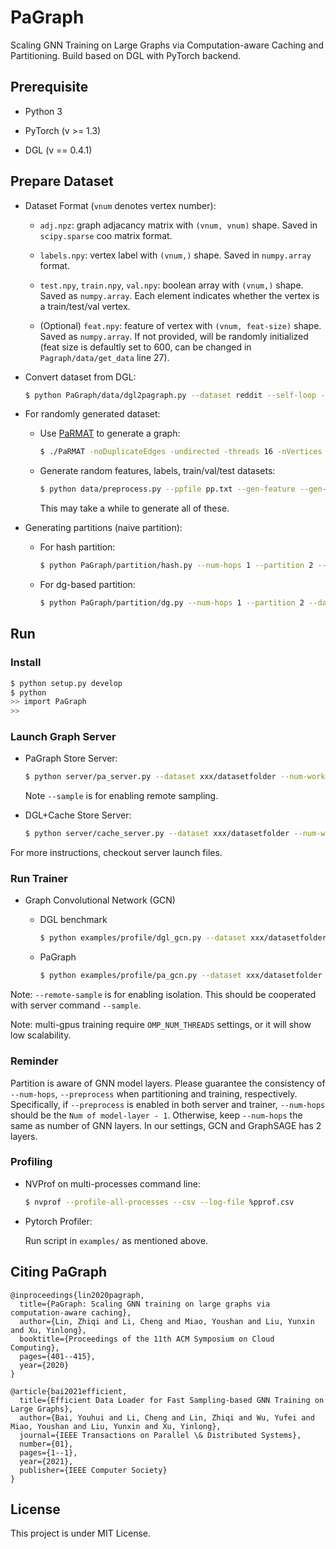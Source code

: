 # PaGraph

Scaling GNN Training on Large Graphs via Computation-aware Caching and Partitioning. Build based on DGL with PyTorch backend.


## Prerequisite

* Python 3

* PyTorch (v >= 1.3)

* DGL (v == 0.4.1)

## Prepare Dataset

* Dataset Format (`vnum` denotes vertex number):

  * `adj.npz`: graph adjacancy matrix with `(vnum, vnum)` shape. Saved in `scipy.sparse` coo matrix format.

  * `labels.npy`: vertex label with `(vnum,)` shape. Saved in `numpy.array` format.

  * `test.npy`, `train.npy`, `val.npy`: boolean array with `(vnum,)` shape. Saved as `numpy.array`. Each element indicates whether the vertex is a train/test/val vertex.

  * (Optional) `feat.npy`: feature of vertex with `(vnum, feat-size)` shape. Saved as `numpy.array`. If not provided, will be randomly initialized (feat size is defaultly set to 600, can be changed in `Pagraph/data/get_data` line 27). 

* Convert dataset from DGL:

  ```bash
  $ python PaGraph/data/dgl2pagraph.py --dataset reddit --self-loop --out-dir /folders/to/save
  ```

* For randomly generated dataset:

  * Use [PaRMAT](https://github.com/farkhor/PaRMAT) to generate a graph:

    ```bash
    $ ./PaRMAT -noDuplicateEdges -undirected -threads 16 -nVertices 10 -nEdges 25 -output /path/to/datafolder/pp.txt

    ```
  
  * Generate random features, labels, train/val/test datasets:

    ```bash
    $ python data/preprocess.py --ppfile pp.txt --gen-feature --gen-label --gen-set --dataset xxx/datasetfolder
    ```

    This may take a while to generate all of these.

* Generating partitions (naive partition):

  * For hash partition:
    
    ```bash
    $ python PaGraph/partition/hash.py --num-hops 1 --partition 2 --dataset xxx/datasetfolder
    ```

  * For dg-based partition:

    ```bash
    $ python PaGraph/partition/dg.py --num-hops 1 --partition 2 --dataset xxx/datasetfolder
    ```

## Run

### Install

```bash
$ python setup.py develop
$ python
>> import PaGraph
>> 
``` 

### Launch Graph Server

* PaGraph Store Server:

  ```bash
  $ python server/pa_server.py --dataset xxx/datasetfolder --num-workers [gpu-num] [--preprocess] [--sample]
  ```

  Note `--sample` is for enabling remote sampling.

* DGL+Cache Store Server:

  ```bash
  $ python server/cache_server.py --dataset xxx/datasetfolder --num-workers [gpu-num] [--preprocess] [--sample]
  ```

For more instructions, checkout server launch files.


### Run Trainer

* Graph Convolutional Network (GCN)

  * DGL benchmark

    ```bash
    $ python examples/profile/dgl_gcn.py --dataset xxx/datasetfolder --gpu [gpu indices, splitted by ','] [--preprocess] [--remote-sample]
    ```

  * PaGraph

    ```bash
    $ python examples/profile/pa_gcn.py --dataset xxx/datasetfolder --gpu [gpu indices, splitted by ','] [--preprocess] [--remote-sample]
    ```

Note: `--remote-sample` is for enabling isolation. This should be cooperated with server command `--sample`.
  
Note: multi-gpus training require `OMP_NUM_THREADS` settings, or it will show low scalability.

### Reminder

Partition is aware of GNN model layers. Please guarantee the consistency of `--num-hops`, `--preprocess` when partitioning and training, respectively. Specifically, if `--preprocess` is enabled in both server and trainer, `--num-hops` should be the `Num of model-layer - 1`. Otherwise, keep `--num-hops` the same as number of GNN layers. In our settings, GCN and GraphSAGE has 2 layers.

### Profiling

* NVProf on multi-processes command line:

  ```bash
  $ nvprof --profile-all-processes --csv --log-file %pprof.csv
  ```

* Pytorch Profiler:

  Run script in `examples/` as mentioned above.

## Citing PaGraph

```
@inproceedings{lin2020pagraph,
  title={PaGraph: Scaling GNN training on large graphs via computation-aware caching},
  author={Lin, Zhiqi and Li, Cheng and Miao, Youshan and Liu, Yunxin and Xu, Yinlong},
  booktitle={Proceedings of the 11th ACM Symposium on Cloud Computing},
  pages={401--415},
  year={2020}
}
```

```
@article{bai2021efficient,
  title={Efficient Data Loader for Fast Sampling-based GNN Training on Large Graphs},
  author={Bai, Youhui and Li, Cheng and Lin, Zhiqi and Wu, Yufei and Miao, Youshan and Liu, Yunxin and Xu, Yinlong},
  journal={IEEE Transactions on Parallel \& Distributed Systems},
  number={01},
  pages={1--1},
  year={2021},
  publisher={IEEE Computer Society}
}
```

## License

This project is under MIT License. 